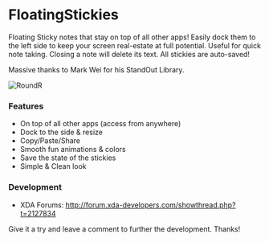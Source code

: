 FloatingStickies
================
Floating Sticky notes that stay on top of all other apps! Easily dock them to the left side to keep your screen real-estate at full potential. Useful for quick note taking. Closing a note will delete its text.  All stickies are auto-saved!

Massive thanks to Mark Wei for his StandOut Library.

![RoundR](http://i.imgur.com/S9PN4Wf.png)

### Features
 - On top of all other apps (access from anywhere)
 - Dock to the side & resize
 - Copy/Paste/Share
 - Smooth fun animations & colors
 - Save the state of the stickies
 - Simple & Clean look

### Development
- XDA Forums: http://forum.xda-developers.com/showthread.php?t=2127834

Give it a try and leave a comment to further the development. Thanks!
